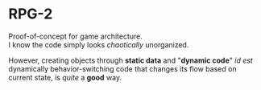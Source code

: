 # RPG-2
Proof-of-concept for game architecture.  
I know the code simply looks *chaotically* unorganized.  

However, creating objects through **static data** and "**dynamic code**" *id est* dynamically behavior-switching code that changes its flow based on current state, is *quite* a **good** way.  
